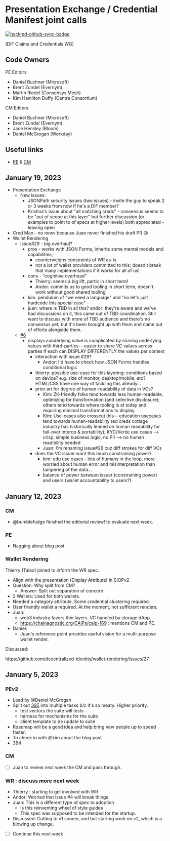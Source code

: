 # Presentation Exchange / Credential Manifest joint calls

[![hackmd-github-sync-badge](https://hackmd.io/vHd4V7KnQtSDyUeGdeF7wQ/badge)](https://hackmd.io/vHd4V7KnQtSDyUeGdeF7wQ)

(DIF Claims and Credentials WG)

## Code Owners

PE Editors

- Daniel Buchner (Microsoft)
- Brent Zundel (Evernym)
- Martin Riedel (Consensys Mesh)
- Kim Hamilton Duffy (Centre Consortium)

CM Editors

- Daniel Buchner (Microsoft)
- Brent Zundel (Evernym)
- Jace Hensley (Bloom)
- Daniel McGrogan (Workday)

## Useful links

- [PE](https://identity.foundation/presentation-exchange/) & [CM](https://identity.foundation/credential-manifest/)

## January 19, 2023

- Presentation Exchange
    - New issues:
        - JSONPath security issues (two issues) - invite the guy to speak 2 or 3 weeks from now if he's a DIF member?
        - Kristina's issue about "all matching creds" - consensus seems to be "out of scope at this layer" but further discussion (or examples to point to of specs at higher levels) both appreciated - leaving open 
- Cred Man - no news because Juan never finished his draft PR :disappointed: 
- Wallet Rendering
    - issue#29 - big overhaul?
        - pros - works with JSON Forms, inherits some mental models and capabilities; 
            - counterweighs constraints of WR as-is
            - not a lot of wallet providers committed to this; doesn't break that many implementations if it works for all of us!
        - cons - "cognitive overhead" 
            - Thierry: seems a big lift, partic in short term!
            - Andor: commits us to good tooling in short term, doesn't work without good shared tooling
        - kim: pendulum of "we need a language" and "no let's just hardcode this special case" - 
        - juan: where is TBD in all this? andor: they're aware and we've had discussions on it, this came out of TBD coordination. Still want to discuss with more of TBD audience and there's no consensus yet, but it's been brought up with them and came out of efforts alongside them. 
    - [#6](https://github.com/decentralized-identity/wallet-rendering/issues/6)
        - display<>underlying value is complicated by sharing underlying values with third-parties-- easier to share VC values across parties if each can DISPLAY DIFFERENTLY the values per context
            - interaction with issue #29?
                - Andor: I'd have to check how JSON Forms handles conditional logic
            - thierry: possible use-case for this layering: conditions based on device? e.g. size of monitor, desktop/mobile, etc? HTML/CSS have one way of tackling this already...
            - prior art for degree of human-readability of data in VCs?
                - Kim: ZK-friendly folks tend towards less human-readable, optimizing for transformation (and selective disclosure); others tend towards where tooling is at today and requiring minimal transformations to display
                - Kim: Use-cases also crosscut this-- education usecases tend towards human-readability (ed creds cottage industry has historically leaned on human readability for fail-over interop & portability); KYC/Verite use cases --> crisp, simple business logic, no PII --> no human readibility needed
                - Juan: I'm renaming issue#26 cuz diff strokes for diff VCs
            - does the VC issuer want this much constraining power?
                - kim: edu use cases - lots of humans in the loop, more worried about human error and misinterpretation than tampering of the data...
                - balance of power between issuer (constraining power) and users (wallet accountability to users?)
## January 12, 2023

### CM

- @bumblefudge finished the editorial review! to evaluate next week. 

### PE
- Nagging about blog post

### Wallet Rendering

Thierry (Talao) joined to inform the WR spec.
* Align with the presentation (Display Attribute) in SIOPv2 
* Question: Why split from CM?
  * Answer: Split out separation of concern 
* 2 Wallets: Used for both wallets. 
* Needed a category attribute. Some credential clustering required. 
* User friendly wallet a required. At the moment, not sufficient renders. 
* Juan: 
  * web3 industry favors thin layers. VC handled by storage dApp. 
  * https://chainagnostic.org/CAIPs/caip-169 : mentions CM and PE. 
* Daniel:
  * Juan's reference point provides useful vision for a multi-purpose wallet render. 

Discussed: 

https://github.com/decentralized-identity/wallet-rendering/issues/27
  
## January 5, 2023

### PEv2

- Lead by @Daniel McGrogan
- Split out
  [395](https://github.com/decentralized-identity/presentation-exchange/issues/395)
  into multiple tasks b/c it's so meaty. Higher priority.
  - test vectors the suite will tests
  - harness for mechanisms for the suite
  - client template to be update to suite
- Roadmap will be a good idea and help bring new people up to speed faster.
- To check in with @kim about the blog post.
- 364

### CM

- [ ] Juan to review next week the CM and pass through.

### WR : discuss more next week

- Thierry : starting to get involved with WR
- Andor: Worried that issue #4 will break things.
- Juan: This is a different type of spec to adoption
  - Is this reinventing wheel of style guides
  - This spec was supposed to be intended for the startup.
- Discussed: Cutting to v1 sooner, and but starting work on v2, which is a
  blowing up change.
- [ ] Continue this next week
